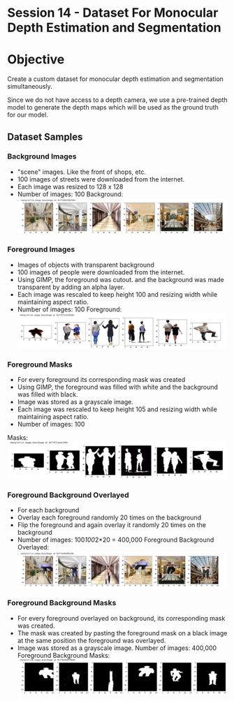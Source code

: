 # Session 14 - Dataset For Monocular Depth Estimation and Segmentation
#  Objective
Create a custom dataset for monocular depth estimation and segmentation simultaneously.

Since we do not have access to a depth camera, we use a pre-trained depth model to generate the depth maps which will be used as the ground truth for our model.

## Dataset Samples
### Background Images
- "scene" images. Like the front of shops, etc.
- 100 images of streets were downloaded from the internet.
- Each image was resized to 128 x 128
- Number of images: 100
Background:![alt text](https://github.com/ashkash2476/EVA_Session14_15/blob/master/Final_images/BG_list.png)

### Foreground Images
- Images of objects with transparent background
- 100 images of people were downloaded from the internet.
- Using GIMP, the foreground was cutout. and the background was made transparent by adding an alpha layer.
- Each image was rescaled to keep height 100 and resizing width while maintaining aspect ratio.
- Number of images: 100
Foreground:![alt text](https://github.com/ashkash2476/EVA_Session14_15/blob/master/Final_images/fg_img.png)

### Foreground Masks
- For every foreground its corresponding mask was created
- Using GIMP, the foreground was filled with white and the background was filled with black.
- Image was stored as a grayscale image.
- Each image was rescaled to keep height 105 and resizing width while maintaining aspect ratio.
- Number of images: 100

Masks:![alt text](https://github.com/ashkash2476/EVA_Session14_15/blob/master/Final_images/masks.png)

### Foreground Background Overlayed
- For each background
- Overlay each foreground randomly 20 times on the background
- Flip the foreground and again overlay it randomly 20 times on the background
- Number of images: 100*100*2*20 = 400,000
Foreground Background Overlayed:![alt text](https://github.com/ashkash2476/EVA_Session14_15/blob/master/Final_images/FG_BG_overlayed.png
)


### Foreground Background Masks
- For every foreground overlayed on background, its corresponding mask was created.
- The mask was created by pasting the foreground mask on a black image at the same position the foreground was overlayed.
- Image was stored as a grayscale image.
Number of images: 400,000
Foreground Background Masks:![alt text](https://github.com/ashkash2476/EVA_Session14_15/blob/master/Final_images/fg_bg_masks.png
)







